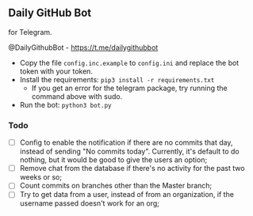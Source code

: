 ## Daily GitHub Bot
for Telegram.

@DailyGithubBot - https://t.me/dailygithubbot

- Copy the file `config.inc.example` to `config.ini` and replace the bot token with your token.
- Install the requirements: `pip3 install -r requirements.txt`
  - If you get an error for the telegram package, try running the command above with sudo.
- Run the bot: `python3 bot.py`


### Todo

- [ ] Config to enable the notification if there are no commits that day, instead of sending "No commits today".
Currently, it's default to do nothing, but it would be good to give the users an option;
- [ ] Remove chat from the database if there's no activity for the past two weeks or so;
- [ ] Count commits on branches other than the Master branch;
- [ ] Try to get data from a user, instead of from an organization, if the username passed doesn't work for an org;
